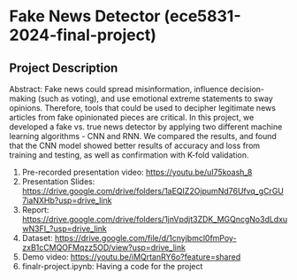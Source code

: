 # Fake News Detector (ece5831-2024-final-project)

## Project Description 
Abstract: Fake news could spread misinformation, influence
decision-making (such as voting), and use emotional extreme
statements to sway opinions. Therefore, tools that could be used to
decipher legitimate news articles from fake opinionated pieces are
critical. In this project, we developed a fake vs. true news detector
by applying two different machine learning algorithms - CNN
and RNN. We compared the results, and found that the CNN
model showed better results of accuracy and loss from training
and testing, as well as confirmation with K-fold validation.

1. Pre-recorded presentation video: https://youtu.be/uI75koash_8
2. Presentation Slides: https://drive.google.com/drive/folders/1aEQIZ2OjpumNd76Ufvq_gCrGU7iaNXHb?usp=drive_link
3. Report: https://drive.google.com/drive/folders/1jnVpdjt3ZDK_MGQncgNo3dLdxuwN3FI_?usp=drive_link
4. Dataset: https://drive.google.com/file/d/1cnyjbmcl0fmPoy-zxB1cCMQOFMqzz5OD/view?usp=drive_link
5. Demo video: https://youtu.be/iMQrtanRY6o?feature=shared
6. finalr-project.ipynb: Having a code for the project
